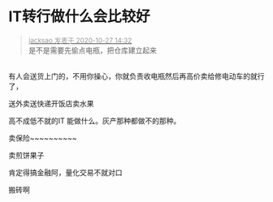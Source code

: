 # IT转行做什么会比较好


<div class="quote"><blockquote><font size="2"><a href="https://www.hostloc.com/forum.php?mod=redirect&amp;goto=findpost&amp;pid=9359165&amp;ptid=758978" target="_blank"><font color="#999999">jacksao 发表于 2020-10-27 14:32</font></a></font><br />
是不是需要先偷点电瓶，把仓库建立起来</blockquote></div><br />
有人会送货上门的，不用你操心，你就负责收电瓶然后再高价卖给修电动车的就行了，<img src="static/image/smiley/default/lol.gif" smilieid="12" border="0" alt="" />

送外卖送快递开饭店卖水果

高不成低不就的IT 能做什么。灰产那种都做不的那种。

卖保险~~~~~~~~~~

卖煎饼果子<img src="static/image/smiley/default/lol.gif" smilieid="12" border="0" alt="" />

肯定得搞金融阿，量化交易不就对口

搬砖啊&nbsp; &nbsp;&nbsp; &nbsp;&nbsp; &nbsp;&nbsp;&nbsp;
